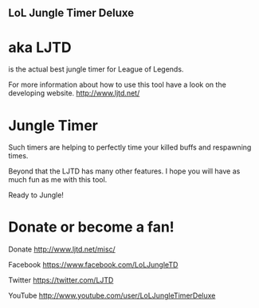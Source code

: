 LoL Jungle Timer Deluxe
-----------------------
aka LJTD
========
is the actual best jungle timer for League of Legends.

For more information about how to use this tool have a look on the developing website.
http://www.ljtd.net/

Jungle Timer
============
Such timers are helping to perfectly time your killed buffs and respawning times.

Beyond that the LJTD has many other features. I hope you will have as much fun as me with this tool. 

Ready to Jungle!

Donate or become a fan!
=======================
Donate http://www.ljtd.net/misc/

Facebook https://www.facebook.com/LoLJungleTD

Twitter https://twitter.com/LJTD

YouTube http://www.youtube.com/user/LoLJungleTimerDeluxe